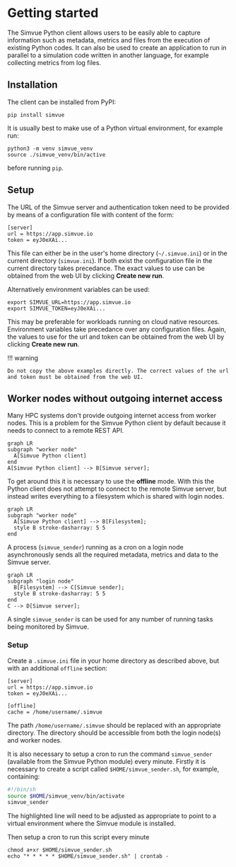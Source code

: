# Getting started

The Simvue Python client allows users to be easily able to capture information such as metadata, metrics and files from the execution of existing Python codes. It can also be used to create an application to run in parallel to a simulation code written in another language, for
example collecting
metrics from log files.

## Installation

The client can be installed from PyPI:
```
pip install simvue
```
It is usually best to make use of a Python virtual environment, for example run:
```
python3 -m venv simvue_venv
source ./simvue_venv/bin/active
```
before running `pip`.

## Setup

The URL of the Simvue server and authentication token need to be provided by means of a configuration file
with content of the form:
```
[server]
url = https://app.simvue.io
token = eyJ0eXAi...
```
This file can either be in the user's home directory (`~/.simvue.ini`) or in the current directory (`simvue.ini`). If both
exist the configuration file in the current directory takes precedance.
The exact values to use can be obtained from the web UI by clicking **Create new run**.

Alternatively environment variables can be used:
```
export SIMVUE_URL=https://app.simvue.io
export SIMVUE_TOKEN=eyJ0eXAi...
```
This may be preferable for workloads running on cloud native resources. Environment variables take precedance over any configuration files.
Again, the values to use for the url and token can be obtained from the web UI by clicking **Create new run**.

!!! warning

    Do not copy the above examples directly. The correct values of the url and token must be obtained from the web UI.

## Worker nodes without outgoing internet access

Many HPC systems don't provide outgoing internet access from worker nodes. This is a problem for the Simvue Python client by default
because it needs to connect to a remote REST API.

``` mermaid
graph LR
subgraph "worker node"
  A[Simvue Python client]
end
A[Simvue Python client] --> B[Simvue server];
```

To get around this it is necessary to use the **offline** mode. With this the
Python client does not attempt to connect to the remote Simvue server, but instead writes everything to a filesystem which is shared
with login nodes.

``` mermaid
graph LR
subgraph "worker node"
  A[Simvue Python client] --> B[Filesystem];
  style B stroke-dasharray: 5 5
end
```
A process (`simvue_sender`) running as a cron on a login node asynchronously sends all the required metadata, metrics and data to the
Simvue server.
``` mermaid
graph LR
subgraph "login node"
  B[Filesystem] --> C[Simvue sender];
  style B stroke-dasharray: 5 5
end
C --> D[Simvue server];
```
A single `simvue_sender` is can be used for any number of running tasks being monitored by Simvue.


### Setup

Create a `.simvue.ini` file in your home directory as described above, but with an additional `offline` section:
```
[server]
url = https://app.simvue.io
token = eyJ0eXAi...

[offline]
cache = /home/username/.simvue
```
The path `/home/username/.simvue` should be replaced with an appropriate directory. The directory should be accessible from
both the login node(s) and worker nodes.

It is also necessary to setup a cron to run the command `simvue_sender` (available from the Simvue Python module) every minute.
Firstly it is necessary to create a script called `$HOME/simvue_sender.sh`, for example, containing:
```  sh hl_lines="2 2"
#!/bin/sh
source $HOME/simvue_venv/bin/activate
simvue_sender
```
The highlighted line will need to be adjusted as appropriate to point to a virtual environment where the Simvue module is installed.

Then setup a cron to run this script every minute
```
chmod a+xr $HOME/simvue_sender.sh
echo "* * * * * $HOME/simvue_sender.sh" | crontab - 
```


